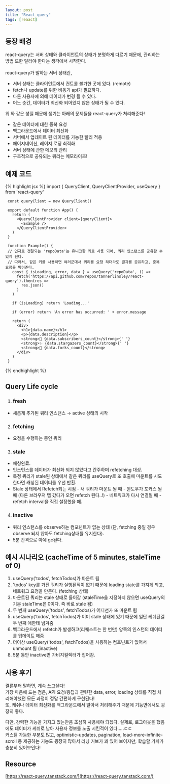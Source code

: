 ```yaml
---
layout: post
title: "React-query"
tags: [reaact]
---
```


## 등장 배경
react-query는 서버 상태와 클라이언트의 상태가 분명하게 다르기 때문에, 관리하는 방법 또한 달라야 한다는 생각에서 시작한다.<br><br>
react-query가 말하는 서버 상태란,
- 서버 상태는 클라이언트에서 컨트롤 불가한 곳에 있다. (remote)
- fetch나 update를 위한 비동기 api가 필요하다. 
- 다른 사용자에 의해 데이터가 변경 될 수 있다.
- 어느 순간, 데이터가 최신화 되어있지 않은 상태가 될 수 있다.

위 와 같은 성질 때문에 생기는 아래의 문제들을 react-query가 처리해준다!

- 같은 데이터에 대한 중복 요청
- 백그라운드에서 데이터 최신화
- 서버에서 업데이트 된 데이터를 가능한 빨리 적용
- 페이지네이션, 레이지 로딩 최적화
- 서버 상태에 관한 메모리 관리
- 구조적으로 공유되는 쿼리는 메모라이즈!


## 예제 코드
{% highlight jsx %}
    import { QueryClient, QueryClientProvider, useQuery } from 'react-query'
     
     const queryClient = new QueryClient()
     
     export default function App() {
       return (
         <QueryClientProvider client={queryClient}>
           <Example />
         </QueryClientProvider>
       )
     }
     
     function Example() {
     // 인자로 전달되는 'repoData'는 유니크한 키로 사용 되어, 쿼리 인스턴스를 공유할 수 있게 된다.
     // 따라서, 같은 키를 사용하면 여러군데서 쿼리를 요청 하더라도 결과를 공유하고, 중복 요청을 막아준다.
       const { isLoading, error, data } = useQuery('repoData', () =>
         fetch('https://api.github.com/repos/tannerlinsley/react-query').then(res =>
           res.json()
         )
       )
     
       if (isLoading) return 'Loading...'
     
       if (error) return 'An error has occurred: ' + error.message
     
       return (
         <div>
           <h1>{data.name}</h1>
           <p>{data.description}</p>
           <strong>👀 {data.subscribers_count}</strong>{' '}
           <strong>✨ {data.stargazers_count}</strong>{' '}
           <strong>🍴 {data.forks_count}</strong>
         </div>
       )
     }

{% endhighlight %}



## Query Life cycle
1. ### fresh
- 새롭게 추가된 쿼리 인스턴스 → active 상태의 시작

2. ### fetching
- 요청을 수행하는 중인 쿼리

3. ### stale
- 패칭완료.
- 인스턴스를 데이터가 최신화 되지 않았다고 간주하며 refetching 대상.
- 특정 쿼리가 stale된 상태에서 같은 쿼리를 useQuery로 또 호출해 마운트를 시도한다면 캐싱된 데이터를 우선 반환.
- Stale 상태에서 Refetch되는 시점
        - 새 쿼리가 마운트 될 때 
        - 윈도우가 포커스 될 때 (다른 브라우저 탭 갔다가 오면 refetch 된다..!)
        - 네트워크가 다시 연결될 때
        - refetch interval을 직접 설정했을 때.

4. ### inactive
- 쿼리 인스턴스를 observe하는 컴포넌트가 없는 상태 (단, fetching 중일 경우 observe 되지 않아도 fetching상태를 유지한다).
- 5분 간격으로 아예 gc된다.

## 예시 시나리오 (cacheTime of 5 minutes, staleTime of 0)
1. useQuery('todos', fetchTodos)가 마운트 됨
2. 'todos' key를 가진 쿼리가 실행된적이 없기 때문에 loading state를 가지게 되고, 네트워크 요청을 만든다. (fetching 상태)
3. 마운트된 쿼리는 stale 상태로 들어감 (staleTime을 지정하지 않으면 useQuery의 기본 staleTime은 0이다. 즉 바로 stale 됨)
4. 두 번째 useQuery('todos', fetchTodos)가 어디선가 또 마운트 됨
5. useQuery('todos', fetchTodos)가 이미 stale 상태에 있기 때문에 일단 케쉬된걸 두 번째 애한테 넘겨줌
6. 백그라운드에서 refetch가 발생하고(리퀘스트는 한 번만) 양쪽의 인스턴의 데이터를 업데이트 해줌
7. 더이상 useQuery('todos', fetchTodos)을 사용하는 컴포넌트가 없어서 unmount 됨 (inactive)
8. 5분 동안 inactive면 가비지컬렉터가 집어감.


## 사용 후기
결론부터 말하면, 계속 쓰고싶다!<br>
가장 마음에 드는 점은,  API 요청/응답과 관련한 data, error, loading 상태를 직접 처리해야했던 모든 과정이 정말 간편하게 구현된다!<br>
또, 케쉬나 데이터 최신화를 백그라운드에서 알아서 처리해주기 때문에 기능면에서도 굉장히 좋다.<br>

다만, 강력한 기능을 가지고 있는만큼 조심히 사용해야 되겠다. 실제로, 로그아웃을 했음에도 데이터가 케쉬로 남아 사용자 정보를 노출 시킨적이 있다.....ㄷㄷ  <br>
커스텀 가능한 부분도 많고, optimistic-updates, pagination,  load-more-infinite-scroll 등 제공하는 기능도 굉장히 많아서 러닝 커브가 꽤 있어 보이지만, 학습할 가치가 충분히 있어보인다! 

## Resource
[https://react-query.tanstack.com/](https://react-query.tanstack.com/)
